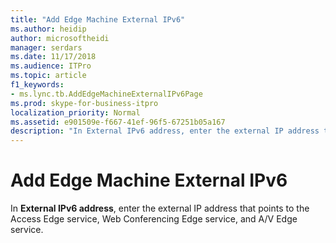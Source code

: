 ```yaml
---
title: "Add Edge Machine External IPv6"
ms.author: heidip
author: microsoftheidi
manager: serdars
ms.date: 11/17/2018
ms.audience: ITPro
ms.topic: article
f1_keywords:
- ms.lync.tb.AddEdgeMachineExternalIPv6Page
ms.prod: skype-for-business-itpro
localization_priority: Normal
ms.assetid: e901509e-f667-41ef-96f5-67251b05a167
description: "In External IPv6 address, enter the external IP address that points to the Access Edge service, Web Conferencing Edge service, and A/V Edge service."
---
```


# Add Edge Machine External IPv6
 
In **External IPv6 address**, enter the external IP address that points to the Access Edge service, Web Conferencing Edge service, and A/V Edge service.
  

